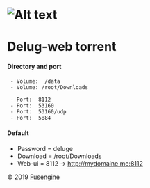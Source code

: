 ![Alt text](https://cdn.fusengine.ch/docker/deluge.svg)
=============================================
# Delug-web torrent

#### Directory and port

```
 - Volume:  /data          
 - Volume: /root/Downloads   

 - Port:  8112               
 - Port:  53160              
 - Port:  53160/udp          
 - Port:  5884               

```

#### Default

- Password = deluge
- Download = /root/Downloads
- Web-ui   = 8112 ->   http://mydomaine.me:8112


&copy; 2019 [Fusengine](http://fusengine.com)
